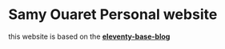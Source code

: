 # Samy Ouaret Personal website

this website is based on the **[eleventy-base-blog](https://github.com/11ty/eleventy-base-blog)**